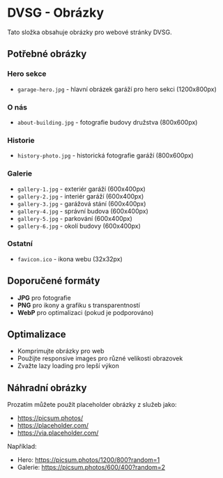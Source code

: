 # DVSG - Obrázky

Tato složka obsahuje obrázky pro webové stránky DVSG.

## Potřebné obrázky

### Hero sekce
- `garage-hero.jpg` - hlavní obrázek garáží pro hero sekci (1200x800px)

### O nás
- `about-building.jpg` - fotografie budovy družstva (800x600px)

### Historie
- `history-photo.jpg` - historická fotografie garáží (800x600px)

### Galerie
- `gallery-1.jpg` - exteriér garáží (600x400px)
- `gallery-2.jpg` - interiér garáží (600x400px)
- `gallery-3.jpg` - garážová stání (600x400px)
- `gallery-4.jpg` - správní budova (600x400px)
- `gallery-5.jpg` - parkování (600x400px)
- `gallery-6.jpg` - okolí budovy (600x400px)

### Ostatní
- `favicon.ico` - ikona webu (32x32px)

## Doporučené formáty
- **JPG** pro fotografie
- **PNG** pro ikony a grafiku s transparentností
- **WebP** pro optimalizaci (pokud je podporováno)

## Optimalizace
- Komprimujte obrázky pro web
- Použijte responsive images pro různé velikosti obrazovek
- Zvažte lazy loading pro lepší výkon

## Náhradní obrázky
Prozatím můžete použít placeholder obrázky z služeb jako:
- https://picsum.photos/
- https://placeholder.com/
- https://via.placeholder.com/

Například:
- Hero: https://picsum.photos/1200/800?random=1
- Galerie: https://picsum.photos/600/400?random=2
